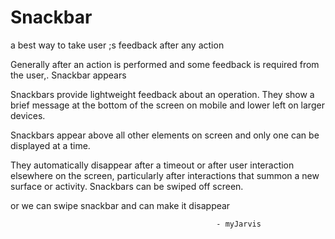 # Snackbar
a best way to take user ;s feedback after any action 


Generally after an action is performed and some feedback is required from the user,. Snackbar appears

Snackbars provide lightweight feedback about an operation. They show a brief message at the bottom of the screen on mobile and lower left on larger devices.

Snackbars appear above all other elements on screen and only one can be displayed at a time.

They automatically disappear after a timeout or after user interaction elsewhere on the screen, particularly after interactions that summon a new surface or activity. Snackbars can be swiped off screen.

or we can swipe snackbar and can make it disappear 
    
                                                  - myJarvis

